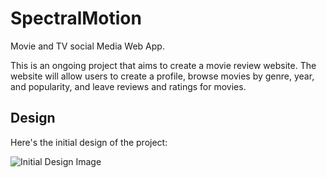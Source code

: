# SpectralMotion
Movie and TV social Media Web App.

This is an ongoing project that aims to create a movie review website. The website will allow users to create a profile, browse movies by genre, year, and popularity, and leave reviews and ratings for movies.

## Design

Here's the initial design of the project:

![Initial Design Image](/public/)

